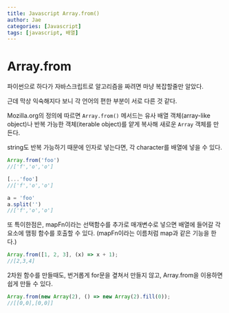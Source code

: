 ```yaml
---
title: Javascript Array.from()
author: Jae
categories: [Javascript]
tags: [javascript, 배열]
---
```


# Array.from

파이썬으로 하다가 자바스크립트로 알고리즘을 짜려면 마냥 복잡할줄만 알았다.

근데 막상 익숙해지다 보니 각 언어의 편한 부분이 서로 다른 것 같다.

Mozilla.org의 정의에 따르면 `Array.from()` 메서드는 유사 배열 객체(array-like object)나 반복 가능한 객체(iterable object)를 얕게 복사해 새로운 `Array` 객체를 만든다.

string도 반복 가능하기 때문에 인자로 넣는다면, 각 character를 배열에 넣을 수 있다.

```jsx
Array.from('foo')
//['f','o','o']

[...'foo']
//['f','o','o']

a = 'foo'
a.split('')
//['f','o','o']
```

또 특이한점은, mapFn이라는 선택함수를 추가로 매개변수로 넣으면 배열에 들어갈 각 요소에 맴핑 함수를 호출할 수 있다. (mapFn이라는 이름처럼 map과 같은 기능을 한다.)

```jsx
Array.from([1, 2, 3], (x) => x + 1);
//[2,3,4]
```

2차원 함수를 만들때도, 번거롭게 for문을 곂쳐서 만들지 않고, Array.from을 이용하면 쉽게 만들 수 있다.

```jsx
Array.from(new Array(2), () => new Array(2).fill(0));
//[[0,0],[0,0]]
```
